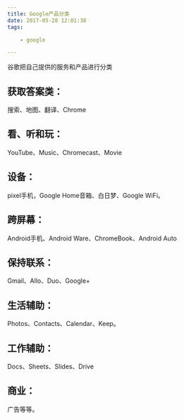 ```yaml
---
title: Google产品分类
date: 2017-05-28 12:01:38
tags:

	- google

---
```


谷歌把自己提供的服务和产品进行分类

## 获取答案类：

搜索、地图、翻译、Chrome

## 看、听和玩：

YouTube、Music、Chromecast、Movie

## 设备：

pixel手机，Google Home音箱、白日梦、Google WiFi。

## 跨屏幕：

Android手机、Android Ware、ChromeBook、Android Auto

## 保持联系：

Gmail、Allo、Duo、Google+

## 生活辅助：

Photos、Contacts、Calendar、Keep。

## 工作辅助：

Docs、Sheets、Slides、Drive

## 商业：

广告等等。